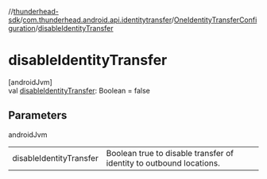 //[thunderhead-sdk](../../../index.md)/[com.thunderhead.android.api.identitytransfer](../index.md)/[OneIdentityTransferConfiguration](index.md)/[disableIdentityTransfer](disable-identity-transfer.md)

# disableIdentityTransfer

[androidJvm]\
val [disableIdentityTransfer](disable-identity-transfer.md): Boolean = false

## Parameters

androidJvm

| | |
|---|---|
| disableIdentityTransfer | Boolean true to disable transfer of identity to outbound locations. |
